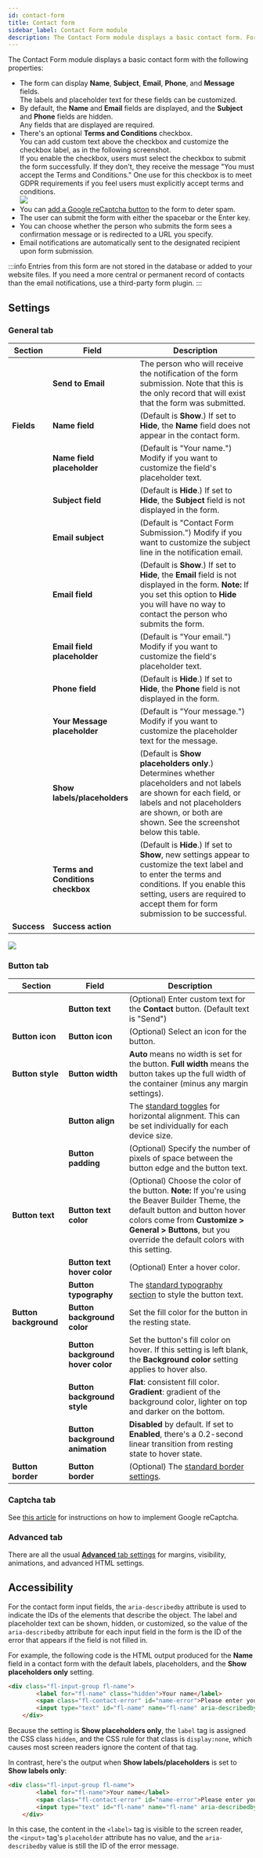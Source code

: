 ```yaml
---
id: contact-form
title: Contact form
sidebar_label: Contact Form module
description: The Contact Form module displays a basic contact form. Form information is sent by email to an address you specify.
---
```


The Contact Form module displays a basic contact form with the following properties:

  * The form can display **Name**, **Subject**, **Email**, **Phone**, and **Message** fields.  
The labels and placeholder text for these fields can be customized.
  * By default, the **Name** and **Email** fields are displayed, and the **Subject** and **Phone** fields are hidden.   
Any fields that are displayed are required.
  * There's an optional **Terms and Conditions** checkbox.  
You can add custom text above the checkbox and customize the checkbox label, as in the following screenshot.  
If you enable the checkbox, users must select the checkbox to submit the form successfully. If they don't, they receive the message "You must accept the Terms and Conditions." One use for this checkbox is to meet GDPR requirements if you feel users must
explicitly accept terms and conditions.  
![](/img/contact-1.png)
  * You can [add a Google reCaptcha button](/beaver-builder/layouts/modules/contact-form/add-a-google-recaptcha-checkbox-to-a-form.md) to the form to deter spam.
  * The user can submit the form with either the spacebar or the Enter key.
  * You can choose whether the person who submits the form sees a confirmation message or is redirected to a URL you specify.
  * Email notifications are automatically sent to the designated recipient upon form submission.

:::info
Entries from this form are not stored in the database or added to your website files. If you need a
more central or permanent record of contacts than the email notifications, use a third-party form
plugin.
:::

## Settings

### General tab

|Section  |  Field  |  Description  |
|---|---|---|
|  |  **Send to Email**  | The person who will receive the notification of the form submission. Note that this is the only record that will exist that the form was submitted.  |
|  **Fields**  |  **Name field**  |  (Default is **Show**.) If set to **Hide**, the **Name** field does not appear in the contact form.  |
|  |  **Name field placeholder** |  (Default is "Your name.") Modify if you want to customize the field's placeholder text.  |
|  |  **Subject field**  |  (Default is **Hide**.) If set to **Hide**, the **Subject** field is not displayed in the form.  |
|  |  **Email subject**  |  (Default is "Contact Form Submission.") Modify if you want to customize the subject line in the notification email.  |
|  |  **Email field**  |  (Default is **Show**.) If set to **Hide**, the **Email** field is not displayed in the form.  **Note:** If you set this option to **Hide** you will have no way to contact the person who submits the form. |
|  |  **Email field placeholder**  |  (Default is "Your email.") Modify if you want to customize the field's placeholder text.  |
|  |  **Phone field**  |  (Default is **Hide**.) If set to **Hide**, the **Phone** field is not displayed in the form.  |
|  |  **Your Message placeholder**  |  (Default is "Your message.") Modify if you want to customize the placeholder text for the message.  |
|  |  **Show labels/placeholders**  | (Default is **Show placeholders only**.) Determines whether placeholders and not labels are shown for each field, or labels and not placeholders are shown, or both are shown. See the screenshot below this table.  |
|  |  **Terms and Conditions checkbox**  |  (Default is **Hide**.) If set to **Show**, new settings appear to customize the text label and to enter the terms and conditions. If you enable this setting, users are required to accept them for form submission to be successful.
| **Success** |  **Success action**  |  |

![](/img/contact-form-1cf4996c.png)

### Button tab

|  Section  |  Field  |  Description  |
---|---|---|
|  |  **Button text**  |  (Optional) Enter custom text for the **Contact** button. (Default text is "Send") |
|  **Button icon**  |  **Button icon**  |  (Optional) Select an icon for the button.  |
|  **Button style**  |  **Button width**  | **Auto** means no width is set for the button. **Full width** means the button takes up the full width of the container (minus any margin settings).  |
|  |  **Button align**  | The [standard toggles](/beaver-builder/getting-started/bb-editor-basics/alignment.md) for horizontal alignment.  This can be set individually for each device size. |
|  |  **Button padding**  |  (Optional) Specify the number of pixels of space between the button edge and the button text.  |
|  **Button text**  |  **Button text color**  |  (Optional) Choose the color of the button. **Note:** If you're using the Beaver Builder Theme, the default button and button hover colors come from **Customize > General > Buttons**, but you override the default colors with this setting.
|  |  **Button text hover color**  |  (Optional) Enter a hover color.  |
|  |  **Button typography** | The [standard typography section](/beaver-builder/styles/typography/typography.md) to style the button text.  |
|  **Button background**  |  **Button background color**  |  Set the fill color for the button in the resting state.  |
|  |  **Button background hover color**  |  Set the button's fill color on hover. If this setting is left blank, the **Background color** setting applies to hover also.  |
|  |  **Button background style**  |  **Flat**: consistent fill color. **Gradient**: gradient of the background color, lighter on top and darker on the bottom. |
|  |  **Button background animation**  |  **Disabled** by default. If set to **Enabled**, there's a 0.2-second linear transition from resting state to hover state.
|  **Button border**  |  **Button border**  |  (Optional) The [standard border settings](/beaver-builder/styles/effects/borders.md).

### Captcha tab

See [this article](/beaver-builder/layouts/modules/contact-form/add-a-google-recaptcha-checkbox-to-a-form.md) for instructions on how to implement Google reCaptcha.


### Advanced tab

There are all the usual [**Advanced** tab settings](/beaver-builder/layouts/advanced-tab/index.md) for margins, visibility, animations, and advanced HTML settings.

## Accessibility

For the contact form input fields, the `aria-describedby` attribute is used to indicate the IDs of the elements that describe the object. The label and placeholder text can be shown, hidden, or customized, so the value of the `aria-describedby` attribute for each input field in the form is the ID of the error that appears if the field is not filled in.

For example, the following code is the HTML output produced for the **Name** field in a contact form with the default labels, placeholders, and the **Show placeholders only** setting.

```html
<div class="fl-input-group fl-name">
		<label for="fl-name" class="hidden">Your name</label>
		<span class="fl-contact-error" id="name-error">Please enter your name.</span>
		<input type="text" id="fl-name" name="fl-name" aria-describedby="name-error" value="" placeholder="Your name">
	</div>
```

Because the setting is **Show placeholders only**, the `label` tag is assigned the CSS class `hidden`, and the CSS rule for that class is `display:none`, which causes most screen readers ignore the content of that tag.

In contrast, here's the output when **Show labels/placeholders** is set to **Show labels only**:

```html
<div class="fl-input-group fl-name">
		<label for="fl-name">Your name</label>
		<span class="fl-contact-error" id="name-error">Please enter your name.</span>
		<input type="text" id="fl-name" name="fl-name" aria-describedby="name-error" value="" placeholder="">
	</div>
```
In this case, the content in the `<label>` tag is visible to the screen reader, the `<input>` tag's `placeholder` attribute has no value, and the `aria-describedby` value is still the ID of the error message.

